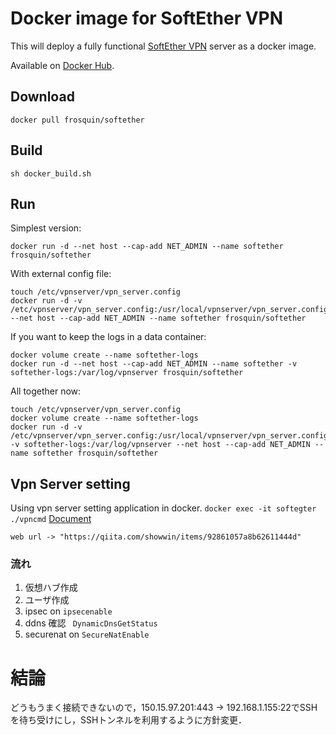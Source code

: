 # Docker image for SoftEther VPN

This will deploy a fully functional [SoftEther VPN](https://www.softether.org) server as a docker image.

Available on [Docker Hub](https://registry.hub.docker.com/u/frosquin/softether/).

## Download

    docker pull frosquin/softether

## Build
    sh docker_build.sh

## Run


Simplest version:

    docker run -d --net host --cap-add NET_ADMIN --name softether frosquin/softether

With external config file:

    touch /etc/vpnserver/vpn_server.config
    docker run -d -v /etc/vpnserver/vpn_server.config:/usr/local/vpnserver/vpn_server.config --net host --cap-add NET_ADMIN --name softether frosquin/softether

If you want to keep the logs in a data container:

    docker volume create --name softether-logs
    docker run -d --net host --cap-add NET_ADMIN --name softether -v softether-logs:/var/log/vpnserver frosquin/softether

All together now:

    touch /etc/vpnserver/vpn_server.config
    docker volume create --name softether-logs
    docker run -d -v /etc/vpnserver/vpn_server.config:/usr/local/vpnserver/vpn_server.config  -v softether-logs:/var/log/vpnserver --net host --cap-add NET_ADMIN --name softether frosquin/softether


## Vpn Server setting
Using vpn server setting application in docker.
    `docker exec -it softegter ./vpncmd`
    <a href="AWS(EC2)でSoftEtherを使ってL2TP_IPsecなVPNを構築する (Mac)_-_Qiita.pdf">Document</a>

    web url -> "https://qiita.com/showwin/items/92861057a8b62611444d"

### 流れ
1.  仮想ハブ作成
2.  ユーザ作成
3.  ipsec on `ipsecenable`
4.  ddns 確認 ` DynamicDnsGetStatus`
5.  securenat on `SecureNatEnable`


# 結論
どうもうまく接続できないので，150.15.97.201:443 -> 192.168.1.155:22でSSHを待ち受けにし，SSHトンネルを利用するように方針変更．
